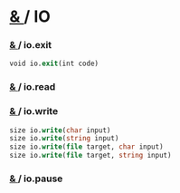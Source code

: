 # [ & ](#) /  IO

### [ & ](#) / io.exit

```pascal
void io.exit(int code)
```

### [ & ](#) / io.read

### [ & ](#) / io.write

```pascal
size io.write(char input)
size io.write(string input)
size io.write(file target, char input)
size io.write(file target, string input)
```

### [ & ](#) / io.pause
